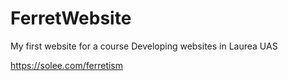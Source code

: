 # FerretWebsite

My first website for a course Developing websites in Laurea UAS

https://solee.com/ferretism
